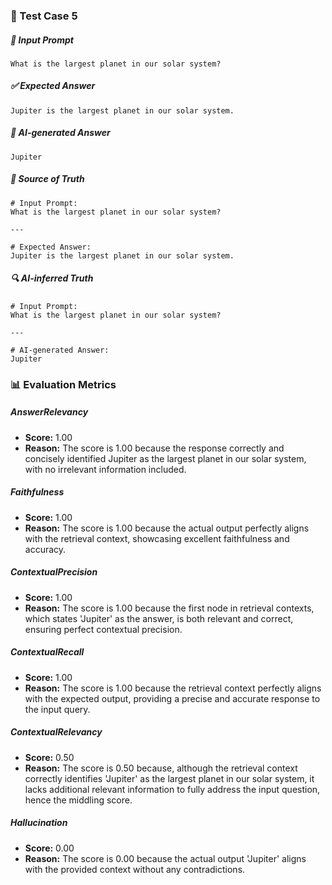 ### 🧪 Test Case 5

##### 🧾 Input Prompt
```text
What is the largest planet in our solar system?
```
##### ✅ Expected Answer
```text
Jupiter is the largest planet in our solar system.
```
##### 🤖 AI-generated Answer
```text
Jupiter
```
##### 📘 Source of Truth
```text
# Input Prompt:
What is the largest planet in our solar system?

---

# Expected Answer:
Jupiter is the largest planet in our solar system.
```
##### 🔍 AI-inferred Truth
```text
# Input Prompt:
What is the largest planet in our solar system?

---

# AI-generated Answer:
Jupiter
```
### 📊 Evaluation Metrics

##### AnswerRelevancy
- **Score:** 1.00
- **Reason:** The score is 1.00 because the response correctly and concisely identified Jupiter as the largest planet in our solar system, with no irrelevant information included.

##### Faithfulness
- **Score:** 1.00
- **Reason:** The score is 1.00 because the actual output perfectly aligns with the retrieval context, showcasing excellent faithfulness and accuracy.

##### ContextualPrecision
- **Score:** 1.00
- **Reason:** The score is 1.00 because the first node in retrieval contexts, which states 'Jupiter' as the answer, is both relevant and correct, ensuring perfect contextual precision.

##### ContextualRecall
- **Score:** 1.00
- **Reason:** The score is 1.00 because the retrieval context perfectly aligns with the expected output, providing a precise and accurate response to the input query.

##### ContextualRelevancy
- **Score:** 0.50
- **Reason:** The score is 0.50 because, although the retrieval context correctly identifies 'Jupiter' as the largest planet in our solar system, it lacks additional relevant information to fully address the input question, hence the middling score.

##### Hallucination
- **Score:** 0.00
- **Reason:** The score is 0.00 because the actual output 'Jupiter' aligns with the provided context without any contradictions.

